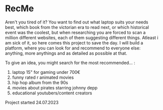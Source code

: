 # RecMe
Aren't you tired of it? You want to find out what laptop suits your needs best, which book from the victorian era to read next, or which historical event was the coolest, but when researching you are forced to scan a million different websites, each of them suggesting different things. Atleast i am sick of it, so here comes this project to save the day. I will build a platform, where you can look for and recommend to everyone else: anything, more anythings and as detailed as possible at that.

To give an idea, you might search for the most recommended... : 
1. laptop 15" for gaming under 700€ 
2. funny rated r animated movies 
3. hip hop album from the 90s
4. movies about pirates starring johnny depp
5. educational youtubers/content creators

Project started 24.07.2023

